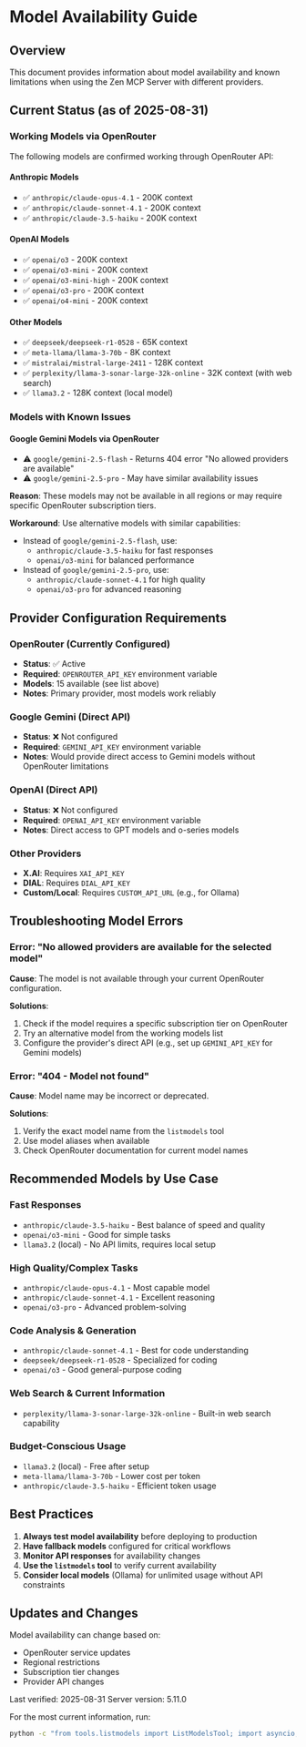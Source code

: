 # Model Availability Guide

## Overview
This document provides information about model availability and known limitations when using the Zen MCP Server with different providers.

## Current Status (as of 2025-08-31)

### Working Models via OpenRouter

The following models are confirmed working through OpenRouter API:

#### Anthropic Models
- ✅ `anthropic/claude-opus-4.1` - 200K context
- ✅ `anthropic/claude-sonnet-4.1` - 200K context  
- ✅ `anthropic/claude-3.5-haiku` - 200K context

#### OpenAI Models
- ✅ `openai/o3` - 200K context
- ✅ `openai/o3-mini` - 200K context
- ✅ `openai/o3-mini-high` - 200K context
- ✅ `openai/o3-pro` - 200K context
- ✅ `openai/o4-mini` - 200K context

#### Other Models
- ✅ `deepseek/deepseek-r1-0528` - 65K context
- ✅ `meta-llama/llama-3-70b` - 8K context
- ✅ `mistralai/mistral-large-2411` - 128K context
- ✅ `perplexity/llama-3-sonar-large-32k-online` - 32K context (with web search)
- ✅ `llama3.2` - 128K context (local model)

### Models with Known Issues

#### Google Gemini Models via OpenRouter
- ⚠️ `google/gemini-2.5-flash` - Returns 404 error "No allowed providers are available"
- ⚠️ `google/gemini-2.5-pro` - May have similar availability issues

**Reason**: These models may not be available in all regions or may require specific OpenRouter subscription tiers.

**Workaround**: Use alternative models with similar capabilities:
- Instead of `google/gemini-2.5-flash`, use:
  - `anthropic/claude-3.5-haiku` for fast responses
  - `openai/o3-mini` for balanced performance
- Instead of `google/gemini-2.5-pro`, use:
  - `anthropic/claude-sonnet-4.1` for high quality
  - `openai/o3-pro` for advanced reasoning

## Provider Configuration Requirements

### OpenRouter (Currently Configured)
- **Status**: ✅ Active
- **Required**: `OPENROUTER_API_KEY` environment variable
- **Models**: 15 available (see list above)
- **Notes**: Primary provider, most models work reliably

### Google Gemini (Direct API)
- **Status**: ❌ Not configured
- **Required**: `GEMINI_API_KEY` environment variable
- **Notes**: Would provide direct access to Gemini models without OpenRouter limitations

### OpenAI (Direct API)
- **Status**: ❌ Not configured
- **Required**: `OPENAI_API_KEY` environment variable
- **Notes**: Direct access to GPT models and o-series models

### Other Providers
- **X.AI**: Requires `XAI_API_KEY`
- **DIAL**: Requires `DIAL_API_KEY`
- **Custom/Local**: Requires `CUSTOM_API_URL` (e.g., for Ollama)

## Troubleshooting Model Errors

### Error: "No allowed providers are available for the selected model"
**Cause**: The model is not available through your current OpenRouter configuration.

**Solutions**:
1. Check if the model requires a specific subscription tier on OpenRouter
2. Try an alternative model from the working models list
3. Configure the provider's direct API (e.g., set up `GEMINI_API_KEY` for Gemini models)

### Error: "404 - Model not found"
**Cause**: Model name may be incorrect or deprecated.

**Solutions**:
1. Verify the exact model name from the `listmodels` tool
2. Use model aliases when available
3. Check OpenRouter documentation for current model names

## Recommended Models by Use Case

### Fast Responses
- `anthropic/claude-3.5-haiku` - Best balance of speed and quality
- `openai/o3-mini` - Good for simple tasks
- `llama3.2` (local) - No API limits, requires local setup

### High Quality/Complex Tasks
- `anthropic/claude-opus-4.1` - Most capable model
- `anthropic/claude-sonnet-4.1` - Excellent reasoning
- `openai/o3-pro` - Advanced problem-solving

### Code Analysis & Generation
- `anthropic/claude-sonnet-4.1` - Best for code understanding
- `deepseek/deepseek-r1-0528` - Specialized for coding
- `openai/o3` - Good general-purpose coding

### Web Search & Current Information
- `perplexity/llama-3-sonar-large-32k-online` - Built-in web search capability

### Budget-Conscious Usage
- `llama3.2` (local) - Free after setup
- `meta-llama/llama-3-70b` - Lower cost per token
- `anthropic/claude-3.5-haiku` - Efficient token usage

## Best Practices

1. **Always test model availability** before deploying to production
2. **Have fallback models** configured for critical workflows
3. **Monitor API responses** for availability changes
4. **Use the `listmodels` tool** to verify current availability
5. **Consider local models** (Ollama) for unlimited usage without API constraints

## Updates and Changes

Model availability can change based on:
- OpenRouter service updates
- Regional restrictions
- Subscription tier changes
- Provider API changes

Last verified: 2025-08-31
Server version: 5.11.0

For the most current information, run:
```bash
python -c "from tools.listmodels import ListModelsTool; import asyncio; tool = ListModelsTool(); print(asyncio.run(tool.execute({})))"
```